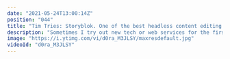 ```yaml
---
date: "2021-05-24T13:00:14Z"
position: "044"
title: "Tim Tries: Storyblok. One of the best headless content editing experiences"
description: "Sometimes I try out new tech or web services for the first time. I give feedback as I go, in real-time. This is the #timtries Series. In this episode I try out the #Storyblok, the headless CMS with NuxtJS as the front-end. \n\nConclusion: It's probably the best headless #CMS editor experience I have seen. The set-up had some hiccups however.\n\nDisclaimer: For this video my opinions are honest and real time. This is truly the first time I tried Storyblok.\n\nStoryblok:\nhttps://www.storyblok.com/\nhttps://twitter.com/storyblok\n\nFollow me here:\nhttps://timbenniks.dev\nhttps://twitter.com/timbenniks\nhttps://github.com/timbenniks"
image: "https://i.ytimg.com/vi/d0ra_M3JLSY/maxresdefault.jpg"
videoId: "d0ra_M3JLSY"
---
```


